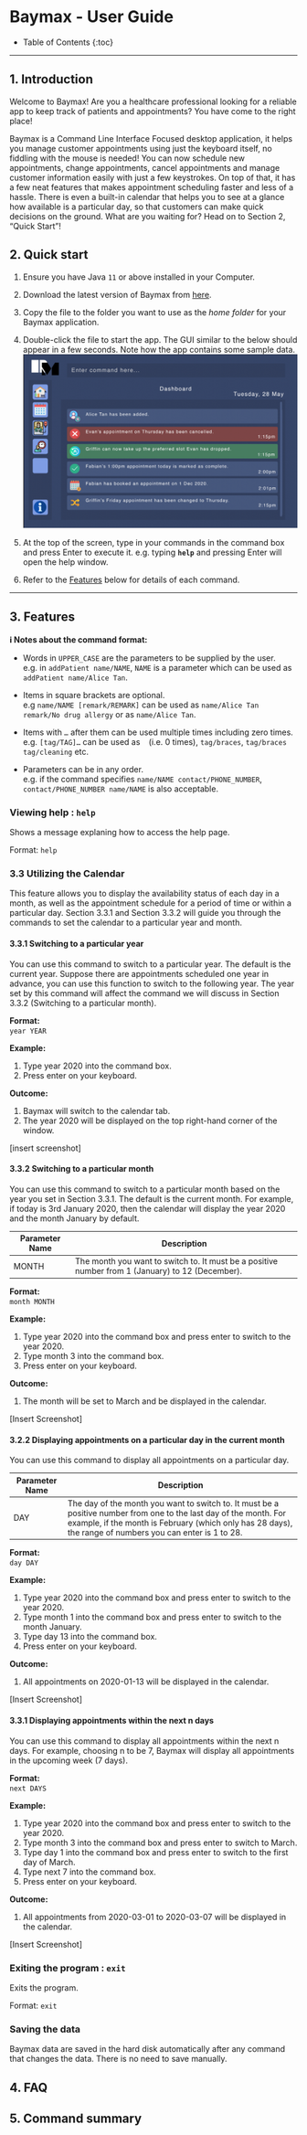 # Baymax - User Guide

* Table of Contents
{:toc}

--------------------------------------------------------------------------------------------------------------------

## 1. Introduction

Welcome to Baymax! Are you a healthcare professional looking for a reliable app to keep track of patients and 
appointments? You have come to the right place! <br>

Baymax is a Command Line Interface Focused desktop application, it helps you manage customer appointments using just 
the keyboard itself, no fiddling with the mouse is needed! You can now schedule new appointments, change appointments, 
cancel appointments and manage customer information easily with just a few keystrokes. On top of that, it has a few 
neat features that makes appointment scheduling faster and less of a hassle. There is even a built-in calendar that 
helps you to see at a glance how available is a particular day, so that customers can make quick decisions on the 
ground. What are you waiting for? Head on to Section 2, “Quick Start”!

## 2. Quick start

1. Ensure you have Java `11` or above installed in your Computer.

1. Download the latest version of Baymax from [here](https://github.com/se-edu/addressbook-level3/releases).

1. Copy the file to the folder you want to use as the _home folder_ for your Baymax application.

1. Double-click the file to start the app. The GUI similar to the below should appear in a few seconds. 
   Note how the app contains some sample data.<br>
   ![Ui](images/Ui.png)

1. At the top of the screen, type in your commands in the command box and press Enter to execute it.
   e.g. typing **`help`** and pressing Enter will open the help window.<br>

1. Refer to the [Features](#features) below for details of each command.

--------------------------------------------------------------------------------------------------------------------

## 3. Features

<div markdown="block" class="alert alert-info">

**:information_source: Notes about the command format:**<br>

* Words in `UPPER_CASE` are the parameters to be supplied by the user.<br>
  e.g. in `addPatient name/NAME`, `NAME` is a parameter which can be used as `addPatient name/Alice Tan`.

* Items in square brackets are optional.<br>
  e.g `name/NAME [remark/REMARK]` can be used as `name/Alice Tan remark/No drug allergy` or as `name/Alice Tan`.

* Items with `…`​ after them can be used multiple times including zero times.<br>
  e.g. `[tag/TAG]…​` can be used as ` ` (i.e. 0 times), `tag/braces`, `tag/braces tag/cleaning` etc.

* Parameters can be in any order.<br>
  e.g. if the command specifies `name/NAME contact/PHONE_NUMBER`, `contact/PHONE_NUMBER name/NAME` is also acceptable.

</div>

### Viewing help : `help`

Shows a message explaning how to access the help page.

Format: `help`

### 3.3 Utilizing the Calendar
This feature allows you to display the availability status of each day in a month, as well as the appointment schedule 
for a period of time or within a particular day. Section 3.3.1 and Section 3.3.2 will guide you through the commands to 
set the calendar to a particular year and month.

#### 3.3.1 Switching to a particular year
You can use this command to switch to a particular year. The default is the current year. Suppose there are appointments 
scheduled one year in advance, you can use this function to switch to the following year. The year set by this command 
will affect the command we will discuss in Section 3.3.2 (Switching to a particular month).

**Format:**<br>
`year YEAR`

**Example:**<br>
1. Type year 2020 into the command box.
2. Press enter on your keyboard.

**Outcome:**<br>
1. Baymax will switch to the calendar tab.
2. The year 2020 will be displayed on the top right-hand corner of the window.

[insert screenshot]

#### 3.3.2 Switching to a particular month
You can use this command to switch to a particular month based on the year you set in Section 3.3.1. The default is the 
current month. For example, if today is 3rd January 2020, then the calendar will display the year 2020 and the month 
January by default.

Parameter Name | Description
---------------|------------
MONTH          | The month you want to switch to. It must be a positive number from 1 (January) to 12 (December).

**Format:**<br>
`month MONTH`

**Example:**<br>
1. Type year 2020 into the command box and press enter to switch to the year 2020. 
2. Type month 3 into the command box.
3. Press enter on your keyboard.

**Outcome:**<br>
1. The month will be set to March and be displayed in the calendar.

[Insert Screenshot]

#### 3.2.2 Displaying appointments on a particular day in the current month
You can use this command to display all appointments on a particular day.

Parameter Name | Description
---------------|------------
DAY            | The day of the month you want to switch to. It must be a positive number from one to the last day of the month. For example, if the month is February (which only has 28 days), the range of numbers you can enter is 1 to 28.

**Format:**<br>
`day DAY`

**Example:**<br>
1. Type year 2020 into the command box and press enter to switch to the year 2020. 
2. Type month 1 into the command box and press enter to switch to the month January.
3. Type day 13 into the command box.
4. Press enter on your keyboard.

**Outcome:**<br>
1. All appointments on 2020-01-13 will be displayed in the calendar.

[Insert Screenshot]

#### 3.3.1 Displaying appointments within the next n days
You can use this command to display all appointments within the next n days. For example, choosing n to be 7, Baymax 
will display all appointments in the upcoming week (7 days).

**Format:**<br>
`next DAYS`

**Example:**<br>
1. Type year 2020 into the command box and press enter to switch to the year 2020. 
2. Type month 3 into the command box and press enter to switch to March.
3. Type day 1 into the command box and press enter to switch to the first day of March.
4. Type  next 7 into the command box.
5. Press enter on your keyboard.

**Outcome:**
1. All appointments from 2020-03-01 to 2020-03-07 will be displayed in the calendar.

[Insert Screenshot]

### Exiting the program : `exit`

Exits the program.

Format: `exit`

### Saving the data
Baymax data are saved in the hard disk automatically after any command that changes the data. There is no need to save manually.


## 4. FAQ


## 5. Command summary
